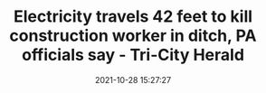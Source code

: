 ---
"title": "Electricity travels 42 feet to kill construction worker in ditch, PA officials say - Tri-City Herald"
"date": "2021-10-28 15:27:27"
"feed_name": "GOOGLENEWSCONSTRUCTION"
"feed_website": "https://news.google.com/search?q=construction%2Bincident&hl=en-US&gl=US&ceid=US:en"
"feed_rss": "https://news.google.com/rss/search?q=construction%2Bincident&hl=en-US&gl=US&ceid=US:en"
"link": "https://www.tri-cityherald.com/news/nation-world/national/article255351666.html"
"source": "{'href': 'https://www.tri-cityherald.com', 'title': 'Tri-City Herald'}"
"file": "_posts/2021-1-1-b53e927369ea46ab7ca73eb8eccaad0de30ce032.md"
"accident": "1"
"drilling": "0"
"dead": "0"
"injured": "1"
"arrested": "0"
"place": "pa"
"where": "construction site"
"causes": "electricity"
"place_uri": "http://en.wikipedia.org/wiki/Pennsylvania"
---